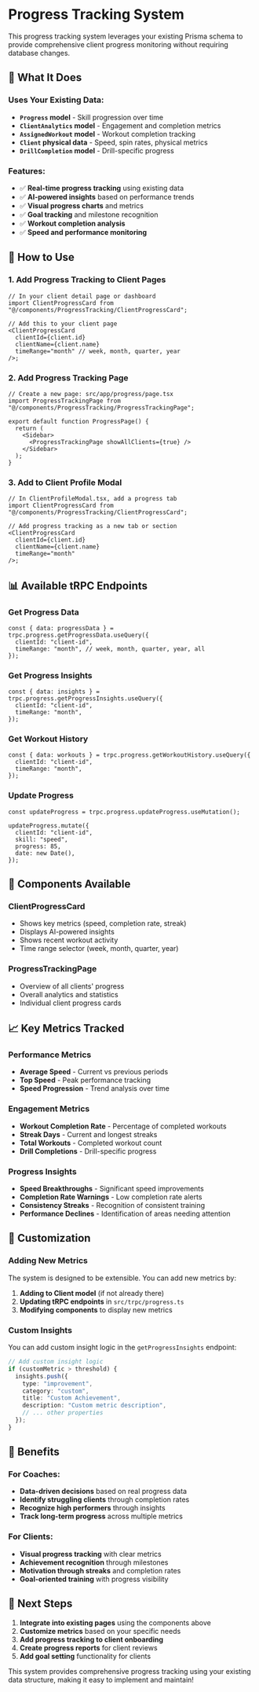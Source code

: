 # Progress Tracking System

This progress tracking system leverages your existing Prisma schema to provide comprehensive client progress monitoring without requiring database changes.

## 🎯 **What It Does**

### **Uses Your Existing Data:**

- **`Progress` model** - Skill progression over time
- **`ClientAnalytics` model** - Engagement and completion metrics
- **`AssignedWorkout` model** - Workout completion tracking
- **`Client` physical data** - Speed, spin rates, physical metrics
- **`DrillCompletion` model** - Drill-specific progress

### **Features:**

- ✅ **Real-time progress tracking** using existing data
- ✅ **AI-powered insights** based on performance trends
- ✅ **Visual progress charts** and metrics
- ✅ **Goal tracking** and milestone recognition
- ✅ **Workout completion analysis**
- ✅ **Speed and performance monitoring**

## 🚀 **How to Use**

### **1. Add Progress Tracking to Client Pages**

```tsx
// In your client detail page or dashboard
import ClientProgressCard from "@/components/ProgressTracking/ClientProgressCard";

// Add this to your client page
<ClientProgressCard
  clientId={client.id}
  clientName={client.name}
  timeRange="month" // week, month, quarter, year
/>;
```

### **2. Add Progress Tracking Page**

```tsx
// Create a new page: src/app/progress/page.tsx
import ProgressTrackingPage from "@/components/ProgressTracking/ProgressTrackingPage";

export default function ProgressPage() {
  return (
    <Sidebar>
      <ProgressTrackingPage showAllClients={true} />
    </Sidebar>
  );
}
```

### **3. Add to Client Profile Modal**

```tsx
// In ClientProfileModal.tsx, add a progress tab
import ClientProgressCard from "@/components/ProgressTracking/ClientProgressCard";

// Add progress tracking as a new tab or section
<ClientProgressCard
  clientId={client.id}
  clientName={client.name}
  timeRange="month"
/>;
```

## 📊 **Available tRPC Endpoints**

### **Get Progress Data**

```tsx
const { data: progressData } = trpc.progress.getProgressData.useQuery({
  clientId: "client-id",
  timeRange: "month", // week, month, quarter, year, all
});
```

### **Get Progress Insights**

```tsx
const { data: insights } = trpc.progress.getProgressInsights.useQuery({
  clientId: "client-id",
  timeRange: "month",
});
```

### **Get Workout History**

```tsx
const { data: workouts } = trpc.progress.getWorkoutHistory.useQuery({
  clientId: "client-id",
  timeRange: "month",
});
```

### **Update Progress**

```tsx
const updateProgress = trpc.progress.updateProgress.useMutation();

updateProgress.mutate({
  clientId: "client-id",
  skill: "speed",
  progress: 85,
  date: new Date(),
});
```

## 🎨 **Components Available**

### **ClientProgressCard**

- Shows key metrics (speed, completion rate, streak)
- Displays AI-powered insights
- Shows recent workout activity
- Time range selector (week, month, quarter, year)

### **ProgressTrackingPage**

- Overview of all clients' progress
- Overall analytics and statistics
- Individual client progress cards

## 📈 **Key Metrics Tracked**

### **Performance Metrics**

- **Average Speed** - Current vs previous periods
- **Top Speed** - Peak performance tracking
- **Speed Progression** - Trend analysis over time

### **Engagement Metrics**

- **Workout Completion Rate** - Percentage of completed workouts
- **Streak Days** - Current and longest streaks
- **Total Workouts** - Completed workout count
- **Drill Completions** - Drill-specific progress

### **Progress Insights**

- **Speed Breakthroughs** - Significant speed improvements
- **Completion Rate Warnings** - Low completion rate alerts
- **Consistency Streaks** - Recognition of consistent training
- **Performance Declines** - Identification of areas needing attention

## 🔧 **Customization**

### **Adding New Metrics**

The system is designed to be extensible. You can add new metrics by:

1. **Adding to Client model** (if not already there)
2. **Updating tRPC endpoints** in `src/trpc/progress.ts`
3. **Modifying components** to display new metrics

### **Custom Insights**

You can add custom insight logic in the `getProgressInsights` endpoint:

```typescript
// Add custom insight logic
if (customMetric > threshold) {
  insights.push({
    type: "improvement",
    category: "custom",
    title: "Custom Achievement",
    description: "Custom metric description",
    // ... other properties
  });
}
```

## 🎯 **Benefits**

### **For Coaches:**

- **Data-driven decisions** based on real progress data
- **Identify struggling clients** through completion rates
- **Recognize high performers** through insights
- **Track long-term progress** across multiple metrics

### **For Clients:**

- **Visual progress tracking** with clear metrics
- **Achievement recognition** through milestones
- **Motivation through streaks** and completion rates
- **Goal-oriented training** with progress visibility

## 🚀 **Next Steps**

1. **Integrate into existing pages** using the components above
2. **Customize metrics** based on your specific needs
3. **Add progress tracking to client onboarding**
4. **Create progress reports** for client reviews
5. **Add goal setting** functionality for clients

This system provides comprehensive progress tracking using your existing data structure, making it easy to implement and maintain!
